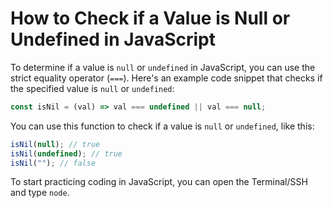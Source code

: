 # How to Check if a Value is Null or Undefined in JavaScript

To determine if a value is `null` or `undefined` in JavaScript, you can use the strict equality operator (`===`). Here's an example code snippet that checks if the specified value is `null` or `undefined`:

```js
const isNil = (val) => val === undefined || val === null;
```

You can use this function to check if a value is `null` or `undefined`, like this:

```js
isNil(null); // true
isNil(undefined); // true
isNil(""); // false
```

To start practicing coding in JavaScript, you can open the Terminal/SSH and type `node`.
